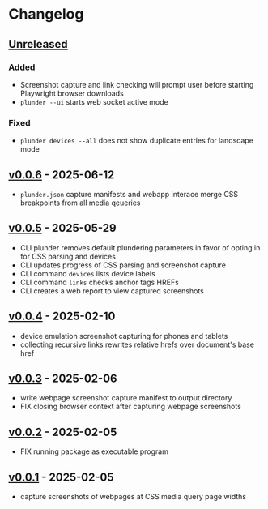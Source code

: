 # Changelog

## [Unreleased]

### Added

- Screenshot capture and link checking will prompt user before starting
  Playwright browser downloads
- `plunder --ui` starts web socket active mode

### Fixed

- `plunder devices --all` does not show duplicate entries for landscape mode

## [v0.0.6] - 2025-06-12

- `plunder.json` capture manifests and webapp interace merge CSS breakpoints from all media qeueries

## [v0.0.5] - 2025-05-29

- CLI plunder removes default plundering parameters in favor of opting in for CSS parsing and devices
- CLI updates progress of CSS parsing and screenshot capture
- CLI command `devices` lists device labels
- CLI command `links` checks anchor tags HREFs
- CLI creates a web report to view captured screenshots

## [v0.0.4] - 2025-02-10

- device emulation screenshot capturing for phones and tablets
- collecting recursive links rewrites relative hrefs over document's base href

## [v0.0.3] - 2025-02-06

- write webpage screenshot capture manifest to output directory
- FIX closing browser context after capturing webpage screenshots

## [v0.0.2] - 2025-02-05

- FIX running package as executable program

## [v0.0.1] - 2025-02-05

- capture screenshots of webpages at CSS media query page widths

[Unreleased]: https://github.com/eighty4/plunder/compare/cli-v0.0.6...HEAD
[v0.0.6]: https://github.com/eighty4/plunder/compare/cli-v0.0.5...cli-v0.0.6
[v0.0.5]: https://github.com/eighty4/plunder/compare/cli-v0.0.4...cli-v0.0.5
[v0.0.4]: https://github.com/eighty4/plunder/compare/cli-v0.0.3...cli-v0.0.4
[v0.0.3]: https://github.com/eighty4/plunder/compare/cli-v0.0.2...cli-v0.0.3
[v0.0.2]: https://github.com/eighty4/plunder/compare/cli-v0.0.1...cli-v0.0.2
[v0.0.1]: https://github.com/eighty4/plunder/releases/tag/cli-v0.0.1
